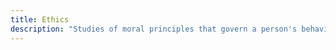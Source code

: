 ```yaml
---
title: Ethics
description: "Studies of moral principles that govern a person's behavior or the conducting of an activity."
---
```

